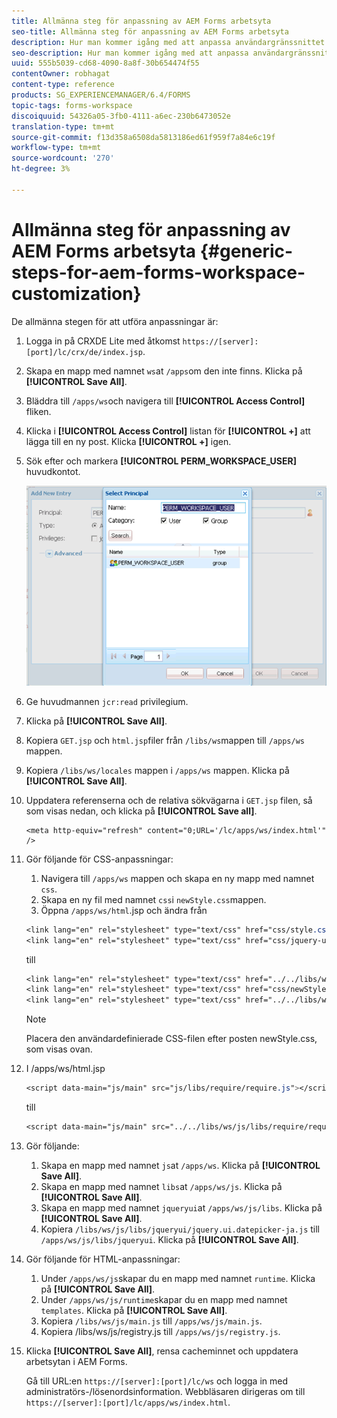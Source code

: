 ```yaml
---
title: Allmänna steg för anpassning av AEM Forms arbetsyta
seo-title: Allmänna steg för anpassning av AEM Forms arbetsyta
description: Hur man kommer igång med att anpassa användargränssnittet i AEM Forms arbetsyta.
seo-description: Hur man kommer igång med att anpassa användargränssnittet i AEM Forms arbetsyta.
uuid: 555b5039-cd68-4090-8a8f-30b654474f55
contentOwner: robhagat
content-type: reference
products: SG_EXPERIENCEMANAGER/6.4/FORMS
topic-tags: forms-workspace
discoiquuid: 54326a05-3fb0-4111-a6ec-230b6473052e
translation-type: tm+mt
source-git-commit: f13d358a6508da5813186ed61f959f7a84e6c19f
workflow-type: tm+mt
source-wordcount: '270'
ht-degree: 3%

---
```



# Allmänna steg för anpassning av AEM Forms arbetsyta {#generic-steps-for-aem-forms-workspace-customization}

De allmänna stegen för att utföra anpassningar är:

1. Logga in på CRXDE Lite med åtkomst `https://[server]:[port]/lc/crx/de/index.jsp`.
1. Skapa en mapp med namnet `ws`at `/apps`om den inte finns. Klicka på **[!UICONTROL Save All]**.
1. Bläddra till `/apps/ws`och navigera till **[!UICONTROL Access Control]** fliken.
1. Klicka i **[!UICONTROL Access Control]** listan för **[!UICONTROL +]** att lägga till en ny post. Klicka **[!UICONTROL +]** igen.
1. Sök efter och markera **[!UICONTROL PERM_WORKSPACE_USER]** huvudkontot.

   ![Välj PERM_WORKSPACE_USER som en del av de allmänna stegen för att anpassa HTML-arbetsytan](assets/perm_workspace_user.png)

1. Ge huvudmannen `jcr:read` privilegium.
1. Klicka på **[!UICONTROL Save All]**.
1. Kopiera `GET.jsp` och `html.jsp`filer från `/libs/ws`mappen till `/apps/ws` mappen.
1. Kopiera `/libs/ws/locales` mappen i `/apps/ws` mappen. Klicka på **[!UICONTROL Save All]**.
1. Uppdatera referenserna och de relativa sökvägarna i `GET.jsp` filen, så som visas nedan, och klicka på **[!UICONTROL Save all]**.

   ```
   <meta http-equiv="refresh" content="0;URL='/lc/apps/ws/index.html'" />
   ```

1. Gör följande för CSS-anpassningar:

   1. Navigera till `/apps/ws` mappen och skapa en ny mapp med namnet `css`.
   1. Skapa en ny fil med namnet `css`i `newStyle.css`mappen.
   1. Öppna `/apps/ws/html`.jsp och ändra från

   ```css
   <link lang="en" rel="stylesheet" type="text/css" href="css/style.css" />
   <link lang="en" rel="stylesheet" type="text/css" href="css/jquery-ui.css"/>
   ```

   till

   ```css
   <link lang="en" rel="stylesheet" type="text/css" href="../../libs/ws/css/style.css" />
   <link lang="en" rel="stylesheet" type="text/css" href="css/newStyle.css" />
   <link lang="en" rel="stylesheet" type="text/css" href="../../libs/ws/css/jquery-ui.css"/>
   ```

   >[!NOTE]
   >
   >Placera den användardefinierade CSS-filen efter posten newStyle.css, som visas ovan.

1. I /apps/ws/html.jsp

   ```css
   <script data-main="js/main" src="js/libs/require/require.js"></script>
   ```

   till

   ```css
   <script data-main="js/main" src="../../libs/ws/js/libs/require/require.js"></script>
   ```

1. Gör följande:

   1. Skapa en mapp med namnet `js`at `/apps/ws`. Klicka på **[!UICONTROL Save All]**.
   1. Skapa en mapp med namnet `libs`at `/apps/ws/js`. Klicka på **[!UICONTROL Save All]**.
   1. Skapa en mapp med namnet `jqueryui`at `/apps/ws/js/libs`. Klicka på **[!UICONTROL Save All]**.
   1. Kopiera `/libs/ws/js/libs/jqueryui/jquery.ui.datepicker-ja.js` till `/apps/ws/js/libs/jqueryui`. Klicka på **[!UICONTROL Save All]**.

1. Gör följande för HTML-anpassningar:

   1. Under `/apps/ws/js`skapar du en mapp med namnet `runtime`. Klicka på **[!UICONTROL Save All]**.
   1. Under `/apps/ws/js/runtime`skapar du en mapp med namnet `templates`. Klicka på **[!UICONTROL Save All]**.
   1. Kopiera `/libs/ws/js/main.js` till `/apps/ws/js/main.js`.
   1. Kopiera /libs/ws/js/registry.js till `/apps/ws/js/registry.js`.

1. Klicka **[!UICONTROL Save All]**, rensa cacheminnet och uppdatera arbetsytan i AEM Forms.

   Gå till URL:en `https://[server]:[port]/lc/ws` och logga in med administratörs-/lösenordsinformation. Webbläsaren dirigeras om till `https://[server]:[port]/lc/apps/ws/index.html`.

